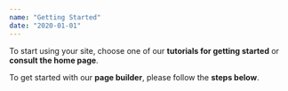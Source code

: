 ```yaml
---
name: "Getting Started"
date: "2020-01-01"
---
```

To start using your site, choose one of our **tutorials for getting started** or **consult the home page**.

To get started with our **page builder**, please follow the **steps below**.
